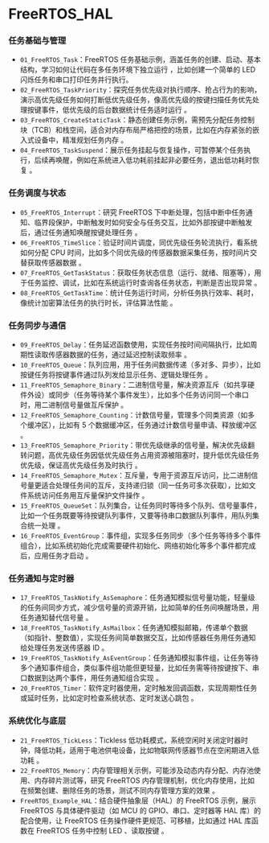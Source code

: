 # FreeRTOS_HAL
### 任务基础与管理

- `01_FreeRTOS_Task`：FreeRTOS 任务基础示例，涵盖任务的创建、启动、基本结构，学习如何让代码在多任务环境下独立运行 ，比如创建一个简单的 LED 闪烁任务和串口打印任务并行执行。
- `02_FreeRTOS_TaskPriority`：探究任务优先级对执行顺序、抢占行为的影响，演示高优先级任务如何打断低优先级任务，像高优先级的按键扫描任务优先处理按键事件，低优先级的后台数据统计任务适时运行 。
- `03_FreeRTOS_CreateStaticTask`：静态创建任务示例，需预先分配任务控制块（TCB）和栈空间，适合对内存布局严格把控的场景，比如在内存紧张的嵌入式设备中，精准规划任务内存 。
- `04_FreeRTOS_TaskSuspend`：展示任务挂起与恢复操作，可暂停某个任务执行，后续再唤醒，例如在系统进入低功耗前挂起非必要任务，退出低功耗时恢复 。

### 任务调度与状态

- `05_FreeRTOS_Interrupt`：研究 FreeRTOS 下中断处理，包括中断中任务通知、临界段保护，中断触发时如何安全与任务交互，比如外部按键中断触发后，通过任务通知唤醒按键处理任务 。
- `06_FreeRTOS_TimeSlice`：验证时间片调度，同优先级任务轮流执行，看系统如何分配 CPU 时间，比如多个同优先级的传感器数据采集任务，按时间片交替获取传感器数据 。
- `07_FreeRTOS_GetTaskStatus`：获取任务状态信息（运行、就绪、阻塞等），用于任务监控、调试，比如在系统运行时查询各任务状态，判断是否出现异常 。
- `08_FreeRTOS_GetTaskTime`：统计任务运行时间，分析任务执行效率、耗时，像统计加密算法任务的执行时长，评估算法性能 。

### 任务同步与通信

- `09_FreeRTOS_Delay`：任务延迟函数使用，实现任务按时间间隔执行，比如周期性读取传感器数据的任务，通过延迟控制读取频率 。
- `10_FreeRTOS_Queue`：队列应用，用于任务间数据传递（多对多、异步），比如按键任务将按键事件通过队列发给显示任务、逻辑处理任务 。
- `11_FreeRTOS_Semaphore_Binary`：二进制信号量，解决资源互斥（如共享硬件外设）或同步（任务等待某个事件发生），比如多个任务访问同一个串口时，用二进制信号量做互斥保护 。
- `12_FreeRTOS_Semaphore_Counting`：计数信号量，管理多个同类资源（如多个缓冲区），比如有 5 个数据缓冲区，任务通过计数信号量申请、释放缓冲区 。
- `13_FreeRTOS_Semaphore_Priority`：带优先级继承的信号量，解决优先级翻转问题，高优先级任务因低优先级任务占用资源被阻塞时，提升低优先级任务优先级，保证高优先级任务及时执行 。
- `14_FreeRTOS_Semaphore_Mutex`：互斥量，专用于资源互斥访问，比二进制信号量更适合处理任务间的互斥，支持递归锁（同一任务可多次获取），比如文件系统访问任务用互斥量保护文件操作 。
- `15_FreeRTOS_QueueSet`：队列集合，让任务同时等待多个队列、信号量事件，比如一个任务既要等待按键队列事件，又要等待串口数据队列事件，用队列集合统一处理 。
- `16_FreeRTOS_EventGroup`：事件组，实现多任务同步（多个任务等待多个事件组合），比如系统初始化完成需要硬件初始化、网络初始化等多个事件都完成后，应用任务才启动 。

### 任务通知与定时器

- `17_FreeRTOS_TaskNotify_AsSemaphore`：任务通知模拟信号量功能，轻量级的任务间同步方式，减少信号量的资源开销，比如简单的任务间唤醒场景，用任务通知替代信号量 。
- `18_FreeRTOS_TaskNotify_AsMailbox`：任务通知模拟邮箱，传递单个数据（如指针、整数值），实现任务间简单数据交互，比如传感器任务用任务通知给处理任务发送传感器 ID 。
- `19_FreeRTOS_TaskNotify_AsEventGroup`：任务通知模拟事件组，让任务等待多个通知事件组合，类似事件组功能但更轻量，比如任务需等待按键按下、串口数据到达两个事件，用任务通知组合实现 。
- `20_FreeRTOS_Timer`：软件定时器使用，定时触发回调函数，实现周期性任务或延时任务，比如定时检查系统状态、定时发送心跳包 。

### 系统优化与底层

- `21_FreeRTOS_TickLess`：Tickless 低功耗模式，系统空闲时关闭定时器时钟，降低功耗，适用于电池供电设备，比如物联网传感器节点在空闲期进入低功耗 。
- `22_FreeRTOS_Memory`：内存管理相关示例，可能涉及动态内存分配、内存池使用、内存碎片测试等，研究 FreeRTOS 内存管理机制，优化内存使用，比如在频繁创建、删除任务的场景，测试不同内存管理方案的效果 。
- `FreeRTOS_Example_HAL`：结合硬件抽象层（HAL）的 FreeRTOS 示例，展示 FreeRTOS 与具体硬件驱动（如 MCU 的 GPIO、串口、定时器等 HAL 库）的配合使用，让 FreeRTOS 任务操作硬件更规范、可移植，比如通过 HAL 库函数在 FreeRTOS 任务中控制 LED 、读取按键 。